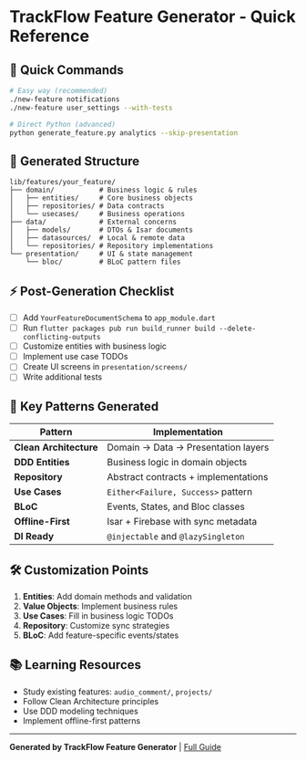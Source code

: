# TrackFlow Feature Generator - Quick Reference

## 🚀 Quick Commands

```bash
# Easy way (recommended)
./new-feature notifications
./new-feature user_settings --with-tests

# Direct Python (advanced)
python generate_feature.py analytics --skip-presentation
```

## 📁 Generated Structure

```
lib/features/your_feature/
├── domain/           # Business logic & rules
│   ├── entities/     # Core business objects
│   ├── repositories/ # Data contracts
│   └── usecases/     # Business operations
├── data/             # External concerns
│   ├── models/       # DTOs & Isar documents
│   ├── datasources/  # Local & remote data
│   └── repositories/ # Repository implementations
└── presentation/     # UI & state management
    └── bloc/         # BLoC pattern files
```

## ⚡ Post-Generation Checklist

- [ ] Add `YourFeatureDocumentSchema` to `app_module.dart`
- [ ] Run `flutter packages pub run build_runner build --delete-conflicting-outputs`
- [ ] Customize entities with business logic
- [ ] Implement use case TODOs
- [ ] Create UI screens in `presentation/screens/`
- [ ] Write additional tests

## 🎯 Key Patterns Generated

| Pattern | Implementation |
|---------|----------------|
| **Clean Architecture** | Domain → Data → Presentation layers |
| **DDD Entities** | Business logic in domain objects |
| **Repository** | Abstract contracts + implementations |
| **Use Cases** | `Either<Failure, Success>` pattern |
| **BLoC** | Events, States, and Bloc classes |
| **Offline-First** | Isar + Firebase with sync metadata |
| **DI Ready** | `@injectable` and `@lazySingleton` |

## 🛠️ Customization Points

1. **Entities**: Add domain methods and validation
2. **Value Objects**: Implement business rules
3. **Use Cases**: Fill in business logic TODOs
4. **Repository**: Customize sync strategies
5. **BLoC**: Add feature-specific events/states

## 📚 Learning Resources

- Study existing features: `audio_comment/`, `projects/`
- Follow Clean Architecture principles
- Use DDD modeling techniques
- Implement offline-first patterns

---
**Generated by TrackFlow Feature Generator** | [Full Guide](FEATURE_GENERATOR_GUIDE.md)